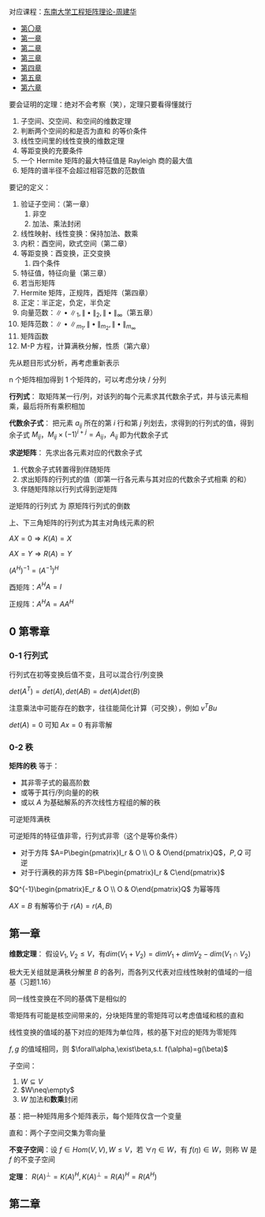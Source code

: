 <!-----
title: 工程矩阵
date: 2021-07-20T22:30:00+08:00
comments: false
----->

对应课程：[东南大学工程矩阵理论-周建华](https://www.bilibili.com/video/BV1Mt411k7Rq)

- [第〇章](matrix-0.html)
- [第一章](matrix-1.html)
- [第二章](matrix-2.html)
- [第三章](matrix-3.html)
- [第四章](matrix-4.html)
- [第五章](matrix-5.html)
- [第六章](matrix-6.html)

要会证明的定理：绝对不会考察（笑），定理只要看得懂就行
1. 子空间、交空间、和空间的维数定理
2. 判断两个空间的和是否为直和 的等价条件
3. 线性空间里的线性变换的维数定理
4. 等距变换的充要条件
5. 一个 Hermite 矩阵的最大特征值是 Rayleigh 商的最大值
6. 矩阵的谱半径不会超过相容范数的范数值

要记的定义：
1. 验证子空间：（第一章）
   1. 非空
   2. 加法、乘法封闭
2. 线性映射、线性变换：保持加法、数乘
3. 内积：酉空间，欧式空间（第二章）
4. 等距变换：酉变换，正交变换
   1. 四个条件
5. 特征值，特征向量（第三章）
6. 若当形矩阵
7. Hermite 矩阵，正规阵，酉矩阵（第四章）
8. 正定：半正定，负定，半负定
9. 向量范数：$\|\bullet\|_1,\|\bullet\|_2,\|\bullet\|_\infty$（第五章）
10. 矩阵范数：$\|\bullet\|_{m_1},\|\bullet\|_{m_2},\|\bullet\|_{m_\infty}$
11. 矩阵函数
12. M-P 方程，计算满秩分解，性质（第六章）

先从题目形式分析，再考虑重新表示

n 个矩阵相加得到 1 个矩阵的，可以考虑分块 / 分列

**行列式**：
取矩阵某一行/列，对该列的每个元素求其代数余子式，并与该元素相乘，最后将所有乘积相加

**代数余子式**：
把元素 $a_{ij}$ 所在的第 $i$ 行和第 $j$ 列划去，求得到的行列式的值，得到余子式 $M_{ij}$，$M_{ij}\times(-1)^{i+j}=A_{ij}$，$A_{ij}$ 即为代数余子式

**求逆矩阵**：
先求出各元素对应的代数余子式
1. 代数余子式转置得到伴随矩阵
2. 求出矩阵的行列式的值（即第一行各元素与其对应的代数余子式相乘 的和）
3. 伴随矩阵除以行列式得到逆矩阵

逆矩阵的行列式 为 原矩阵行列式的倒数

上、下三角矩阵的行列式为其主对角线元素的积

$AX=0\Rightarrow K(A)=X$

$AX=Y\Rightarrow R(A)=Y$

$(A^H)^{-1}=(A^{-1})^H$

酉矩阵：$A^HA=I$

正规阵：$A^HA=AA^H$

## 0 第零章

### 0-1 行列式

行列式在初等变换后值不变，且可以混合行/列变换

$det(A^T)=det(A), det(AB)=det(A)det(B)$

注意乘法中可能存在的数字，往往能简化计算（可交换），例如 $v^TBu$

$det(A)=0$ 可知 $Ax=0$ 有非零解

### 0-2 秩

**矩阵的秩** 等于：
- 其非零子式的最高阶数
- 或等于其行/列向量的的秩
- 或以 $A$ 为基础解系的齐次线性方程组的解的秩

可逆矩阵满秩

可逆矩阵的特征值非零，行列式非零（这个是等价条件）

- 对于方阵 $A=P\begin{pmatrix}I_r & O \\ O & O\end{pmatrix}Q$，$P,Q$ 可逆
- 对于行满秩的非方阵 $B=P\begin{pmatrix}I_r & C\end{pmatrix}$

$Q^{-1}\begin{pmatrix}E_r & O \\ O & O\end{pmatrix}Q$ 为幂等阵

$AX=B$ 有解等价于 $r(A)=r(A,B)$

## 第一章

**维数定理**：
假设$V_1,V_2\leq V$，有$dim(V_1+V_2)=dim V_1+dim V_2-dim(V_1\cap V_2)$

极大无关组就是满秩分解里 $B$ 的各列，而各列又代表对应线性映射的值域的一组基（习题1.16）

同一线性变换在不同的基偶下是相似的

零矩阵有可能是核空间带来的，分块矩阵里的零矩阵可以考虑值域和核的直和

线性变换的值域的基下对应的矩阵为单位阵，核的基下对应的矩阵为零矩阵

$f, g$ 的值域相同，则 $\forall\alpha,\exist\beta,s.t. f(\alpha)=g(\beta)$

子空间：
1. $W\subseteq V$
2. $W\neq\empty$
3. $W$ 加法和**数乘**封闭

基：把一种矩阵用多个矩阵表示，每个矩阵仅含一个变量

直和：两个子空间交集为零向量

**不变子空间**：设 $f\in Hom(V,V),W\leq V$，若 $\forall\eta\in W$，有 $f(\eta)\in W$，则称 W 是 $f$ 的不变子空间

**定理**：
$R(A)^\perp=K(A)^H,K(A)^\perp=R(A)^H=R(A^H)$

## 第二章


